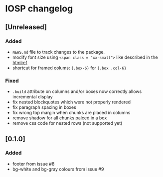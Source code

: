 # IOSP changelog

## [Unreleased]

### Added

* `NEWS.md` file to track changes to the package.
* modify font size using `<span class = "xx-small">` like described in the [htmlref](http://www.htmlref.com/examples/chapter10/font_properties_src.html)
* shortcut for framed colums: `{.box-6}` for `{.box .col-6}`

### Fixed

* `.build` attribute on columns and/or boxes now correctly allows incremental display
* fix nested blockquotes which were not properly rendered
* fix paragraph spacing in boxes
* fix wrong top margin when chunks are placed in columns
* remove shadow for all chunks palced in a box
* remove css code for nested rows (not supported yet)

## [0.1.0]

### Added

* footer from issue #8
* bg-white and bg-gray colours from issue #9


